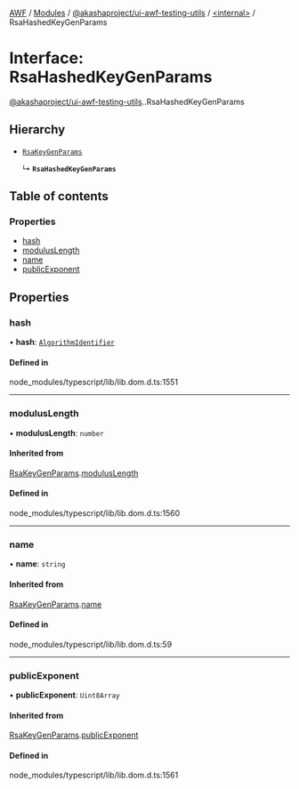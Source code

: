 [AWF](../README.md) / [Modules](../modules.md) / [@akashaproject/ui-awf-testing-utils](../modules/akashaproject_ui_awf_testing_utils.md) / [<internal\>](../modules/akashaproject_ui_awf_testing_utils._internal_.md) / RsaHashedKeyGenParams

# Interface: RsaHashedKeyGenParams

[@akashaproject/ui-awf-testing-utils](../modules/akashaproject_ui_awf_testing_utils.md).[<internal>](../modules/akashaproject_ui_awf_testing_utils._internal_.md).RsaHashedKeyGenParams

## Hierarchy

- [`RsaKeyGenParams`](akashaproject_ui_awf_testing_utils._internal_.RsaKeyGenParams.md)

  ↳ **`RsaHashedKeyGenParams`**

## Table of contents

### Properties

- [hash](akashaproject_ui_awf_testing_utils._internal_.RsaHashedKeyGenParams.md#hash)
- [modulusLength](akashaproject_ui_awf_testing_utils._internal_.RsaHashedKeyGenParams.md#moduluslength)
- [name](akashaproject_ui_awf_testing_utils._internal_.RsaHashedKeyGenParams.md#name)
- [publicExponent](akashaproject_ui_awf_testing_utils._internal_.RsaHashedKeyGenParams.md#publicexponent)

## Properties

### hash

• **hash**: [`AlgorithmIdentifier`](../modules/akashaproject_ui_awf_testing_utils._internal_.md#algorithmidentifier)

#### Defined in

node_modules/typescript/lib/lib.dom.d.ts:1551

___

### modulusLength

• **modulusLength**: `number`

#### Inherited from

[RsaKeyGenParams](akashaproject_ui_awf_testing_utils._internal_.RsaKeyGenParams.md).[modulusLength](akashaproject_ui_awf_testing_utils._internal_.RsaKeyGenParams.md#moduluslength)

#### Defined in

node_modules/typescript/lib/lib.dom.d.ts:1560

___

### name

• **name**: `string`

#### Inherited from

[RsaKeyGenParams](akashaproject_ui_awf_testing_utils._internal_.RsaKeyGenParams.md).[name](akashaproject_ui_awf_testing_utils._internal_.RsaKeyGenParams.md#name)

#### Defined in

node_modules/typescript/lib/lib.dom.d.ts:59

___

### publicExponent

• **publicExponent**: `Uint8Array`

#### Inherited from

[RsaKeyGenParams](akashaproject_ui_awf_testing_utils._internal_.RsaKeyGenParams.md).[publicExponent](akashaproject_ui_awf_testing_utils._internal_.RsaKeyGenParams.md#publicexponent)

#### Defined in

node_modules/typescript/lib/lib.dom.d.ts:1561
